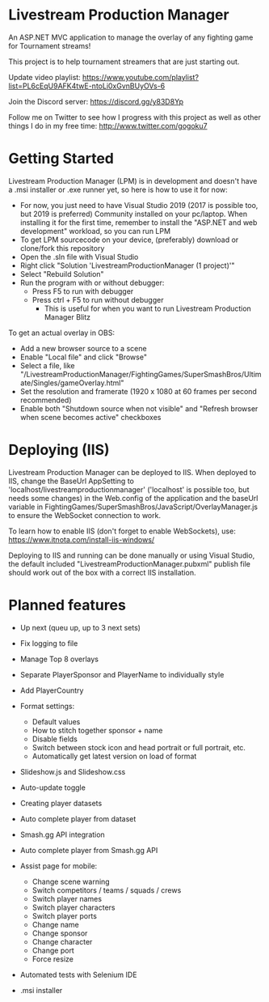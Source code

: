 # Livestream Production Manager

An ASP.NET MVC application to manage the overlay of any fighting game for Tournament streams!

This project is to help tournament streamers that are just starting out.

Update video playlist: https://www.youtube.com/playlist?list=PL6cEqU9AFK4twE-ntoLi0xGvnBUyOVs-6

Join the Discord server: https://discord.gg/y83D8Yp

Follow me on Twitter to see how I progress with this project as well as other things I do in my free time: http://www.twitter.com/gogoku7

# Getting Started

Livestream Production Manager (LPM) is in development and doesn't have a .msi installer or .exe runner yet, so here is how to use it for now:

- For now, you just need to have Visual Studio 2019 (2017 is possible too, but 2019 is preferred) Community installed on your pc/laptop. When installing it for the first time, remember to install the "ASP.NET and web development" workload, so you can run LPM
- To get LPM sourcecode on your device, (preferably) download or clone/fork this repository
- Open the .sln file with Visual Studio
- Right click "Solution 'LivestreamProductionManager (1 project)'"
- Select "Rebuild Solution"
- Run the program with or without debugger:
    - Press F5 to run with debugger
    - Press ctrl + F5 to run without debugger
        - This is useful for when you want to run Livestream Production Manager Blitz

To get an actual overlay in OBS:
- Add a new browser source to a scene
- Enable "Local file" and click "Browse"
- Select a file, like "/LivestreamProductionManager/FightingGames/SuperSmashBros/Ultimate/Singles/gameOverlay.html"
- Set the resolution and framerate (1920 x 1080 at 60 frames per second recommended)
- Enable both "Shutdown source when not visible" and "Refresh browser when scene becomes active" checkboxes


# Deploying (IIS)

Livestream Production Manager can be deployed to IIS. When deployed to IIS, change the BaseUrl AppSetting to 'localhost/livestreamproductionmanager' ('localhost' is possible too, but needs some changes) in the Web.config of the application and the baseUrl variable in FightingGames/SuperSmashBros/JavaScript/OverlayManager.js to ensure the WebSocket connection to work.

To learn how to enable IIS (don't forget to enable WebSockets), use: https://www.itnota.com/install-iis-windows/ 

Deploying to IIS and running can be done manually or using Visual Studio, the default included "LivestreamProductionManager.pubxml" publish file should work out of the box with a correct IIS installation.

# Planned features

- Up next (queu up, up to 3 next sets)
- Fix logging to file
- Manage Top 8 overlays
- Separate PlayerSponsor and PlayerName to individually style
- Add PlayerCountry
- Format settings:
    - Default values
    - How to stitch together sponsor + name
    - Disable fields
    - Switch between stock icon and head portrait or full portrait, etc.
    - Automatically get latest version on load of format
- Slideshow.js and Slideshow.css
- Auto-update toggle
- Creating player datasets
- Auto complete player from dataset
- Smash.gg API integration
- Auto complete player from Smash.gg API
- Assist page for mobile:
    - Change scene warning
    - Switch competitors / teams / squads / crews
    - Switch player names
    - Switch player characters
    - Switch player ports
    - Change name
    - Change sponsor
    - Change character
    - Change port
    - Force resize 

- Automated tests with Selenium IDE
- .msi installer
